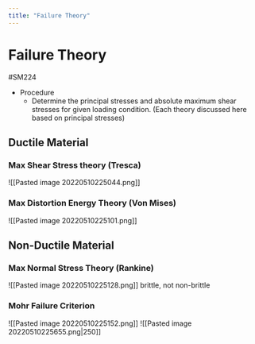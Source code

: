 ```yaml
---
title: "Failure Theory"
---
```

# Failure Theory
#SM224
- Procedure
	- Determine the principal stresses and absolute maximum shear stresses for given loading condition. (Each theory discussed here based on principal stresses)

## Ductile Material
### Max Shear Stress theory (Tresca)
![[Pasted image 20220510225044.png]]

### Max Distortion Energy Theory (Von Mises)
![[Pasted image 20220510225101.png]]

## Non-Ductile Material
### Max Normal Stress Theory (Rankine)
![[Pasted image 20220510225128.png]]
brittle, not non-brittle

### Mohr Failure Criterion
![[Pasted image 20220510225152.png]]
![[Pasted image 20220510225655.png|250]]
